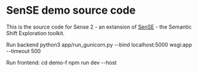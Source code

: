 # SenSE demo source code
This is the source code for Sense 2 - an extansion of [SenSE](https://sense.mgruppi.me) - the Semantic Shift Exploration toolkit.

Run backend
python3 app/run_gunicorn.py --bind localhost:5000 wsgi:app --timeout 500


Run frontend:
cd demo-f
npm run dev --host